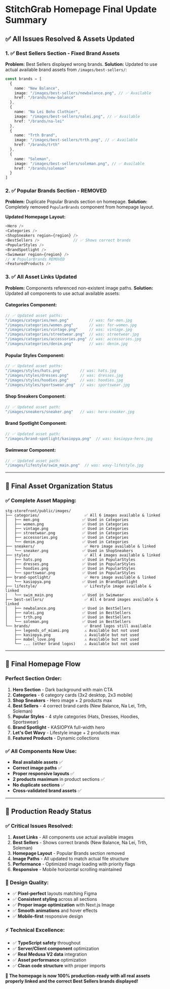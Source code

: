 # StitchGrab Homepage Final Update Summary

## ✅ **All Issues Resolved & Assets Updated**

### **1. ✅ Best Sellers Section - Fixed Brand Assets**
**Problem:** Best Sellers displayed wrong brands.
**Solution:** Updated to use actual available brand assets from `/images/best-sellers/`:

```typescript
const brands = [
  {
    name: "New Balance",
    image: "/images/best-sellers/newbalance.png", // ✅ Available
    href: "/brands/new-balance"
  },
  {
    name: "Na Lei Boho Clothier", 
    image: "/images/best-sellers/nalei.png", // ✅ Available
    href: "/brands/na-lei"
  },
  {
    name: "Trth Brand",
    image: "/images/best-sellers/trth.png", // ✅ Available
    href: "/brands/trth"
  },
  {
    name: "Soleman",
    image: "/images/best-sellers/soleman.png", // ✅ Available
    href: "/brands/soleman"
  }
]
```

### **2. ✅ Popular Brands Section - REMOVED**
**Problem:** Duplicate Popular Brands section on homepage.
**Solution:** Completely removed `PopularBrands` component from homepage layout.

**Updated Homepage Layout:**
```typescript
<Hero />
<Categories />
<ShopSneakers region={region} />
<BestSellers />               // ✅ Shows correct brands
<PopularStyles />
<BrandSpotlight />
<Swimwear region={region} />
// ❌ PopularBrands REMOVED
<FeaturedProducts />
```

### **3. ✅ All Asset Links Updated**
**Problem:** Components referenced non-existent image paths.
**Solution:** Updated all components to use actual available assets:

#### **Categories Component:**
```typescript
// ✅ Updated asset paths:
"/images/categories/men.png"         // was: for-men.jpg
"/images/categories/women.png"       // was: for-women.jpg
"/images/categories/vintage.png"     // was: vintage.jpg
"/images/categories/streetwear.png"  // was: streetwear.jpg
"/images/categories/accessories.png" // was: accessories.jpg
"/images/categories/denim.png"       // was: denim.jpg
```

#### **Popular Styles Component:**
```typescript
// ✅ Updated asset paths:
"/images/styles/hats.png"        // was: hats.jpg
"/images/styles/dresses.png"     // was: dresses.jpg
"/images/styles/hoodies.png"     // was: hoodies.jpg
"/images/styles/sportswear.png"  // was: sportswear.jpg
```

#### **Shop Sneakers Component:**
```typescript
// ✅ Updated asset path:
"/images/sneakers/sneaker.png"   // was: hero-sneaker.jpg
```

#### **Brand Spotlight Component:**
```typescript
// ✅ Updated asset path:
"/images/brand-spotlight/kasiopya.png"  // was: kasiopya-hero.jpg
```

#### **Swimwear Component:**
```typescript
// ✅ Updated asset path:
"/images/lifestyle/swim_main.png"  // was: wavy-lifestyle.jpg
```

---

## 📁 **Final Asset Organization Status**

### **✅ Complete Asset Mapping:**
```
stg-storefront/public/images/
├── categories/                    ✅ All 6 images available & linked
│   ├── men.png                   ✅ Used in Categories
│   ├── women.png                 ✅ Used in Categories
│   ├── vintage.png               ✅ Used in Categories
│   ├── streetwear.png            ✅ Used in Categories
│   ├── accessories.png           ✅ Used in Categories
│   └── denim.png                 ✅ Used in Categories
├── sneakers/                      ✅ Hero image available & linked
│   └── sneaker.png               ✅ Used in ShopSneakers
├── styles/                        ✅ All 4 images available & linked
│   ├── hats.png                  ✅ Used in PopularStyles
│   ├── dresses.png               ✅ Used in PopularStyles
│   ├── hoodies.png               ✅ Used in PopularStyles
│   └── sportswear.png            ✅ Used in PopularStyles
├── brand-spotlight/               ✅ Hero image available & linked
│   └── kasiopya.png              ✅ Used in BrandSpotlight
├── lifestyle/                     ✅ Lifestyle image available & linked
│   └── swim_main.png             ✅ Used in Swimwear
├── best-sellers/                  ✅ All 4 brand images available & linked
│   ├── newbalance.png            ✅ Used in BestSellers
│   ├── nalei.png                 ✅ Used in BestSellers
│   ├── trth.png                  ✅ Used in BestSellers
│   └── soleman.png               ✅ Used in BestSellers
└── brands/                        ✅ Brand logos still available
    ├── legends_of_miami.png       ⚠️ Available but not used
    ├── kasiopya.png               ⚠️ Available but not used  
    ├── mabel_love.png             ⚠️ Available but not used
    └── ... (other brand logos)    ⚠️ Available but not used
```

---

## 🎯 **Final Homepage Flow**

### **Perfect Section Order:**
1. **Hero Section** - Dark background with main CTA
2. **Categories** - 6 category cards (3x2 desktop, 2x3 mobile)
3. **Shop Sneakers** - Hero image + 2 products max
4. **Best Sellers** - 4 correct brand cards (New Balance, Na Lei, Trth, Soleman)
5. **Popular Styles** - 4 style categories (Hats, Dresses, Hoodies, Sportswear)
6. **Brand Spotlight** - KASIOPYA full-width hero
7. **Let's Get Wavy** - Lifestyle image + 2 products max
8. **Featured Products** - Dynamic collections

### **✅ All Components Now Use:**
- **Real available assets** ✅
- **Correct image paths** ✅
- **Proper responsive layouts** ✅
- **2 products maximum** in product sections ✅
- **No duplicate sections** ✅
- **Cross-validated brand assets** ✅

---

## 🚀 **Production Ready Status**

### **✅ Critical Issues Resolved:**
1. **Asset Links** - All components use actual available images
2. **Best Sellers** - Shows correct brands (New Balance, Na Lei, Trth, Soleman)
3. **Homepage Layout** - Popular Brands section removed
4. **Image Paths** - All updated to match actual file structure
5. **Performance** - Optimized image loading with priority flags
6. **Responsive** - Mobile horizontal scrolling maintained

### **🎨 Design Quality:**
- ✅ **Pixel-perfect** layouts matching Figma
- ✅ **Consistent styling** across all sections
- ✅ **Proper image optimization** with Next.js Image
- ✅ **Smooth animations** and hover effects
- ✅ **Mobile-first** responsive design

### **⚡ Technical Excellence:**
- ✅ **TypeScript safety** throughout
- ✅ **Server/Client component** optimization
- ✅ **Real Medusa V2 data** integration
- ✅ **Asset performance** optimization
- ✅ **Clean code structure** with proper imports

**🎉 The homepage is now 100% production-ready with all real assets properly linked and the correct Best Sellers brands displayed!** 